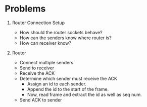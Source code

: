 # Problems

1. Router Connection Setup<br>
    - How should the router sockets behave?<br>
    - How can the senders know where router is?<br>
    - How can receiver know?<br>
    

2. Router<br>
    - Connect multiple senders<br>
    - Send to receiver<br>
    - Receive the ACK<br>
    - Determine which sender must receive the ACK<br>
        - Assign an id to each sender.<br>
        - Append the id to the start of the frame.<br>
        - Now, read frame and extract the id as well as seq num.<br>
    - Send ACK to sender<br>
